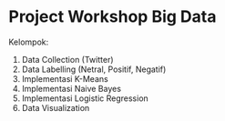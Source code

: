 # Project Workshop Big Data

Kelompok:

1. Data Collection (Twitter)
2. Data Labelling (Netral, Positif, Negatif)
3. Implementasi K-Means
4. Implementasi Naive Bayes
5. Implementasi Logistic Regression
6. Data Visualization
